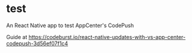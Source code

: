 # test
An React Native app to test AppCenter's CodePush


Guide at https://codeburst.io/react-native-updates-with-vs-app-center-codepush-3d56ef07f1c4
